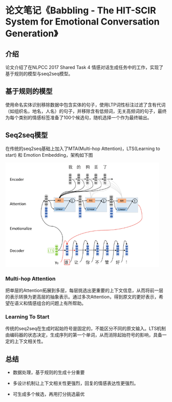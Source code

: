 # 论文笔记《Babbling - The HIT-SCIR System for Emotional Conversation Generation》

## 介绍

论文介绍了在NLPCC 2017 Shared Task 4 情感对话生成任务中的工作，实现了基于规则的模型与seq2seq模型。

## 基于规则的模型

使用命名实体识别移除数据中包含实体的句子，使用LTP词性标注过滤了含有代词（如组织名，地名，人名）的句子，并移除含有低频词，无关高频词的句子，最终为每个类别的情感标签准备了100个候选句，随机选择一个作为最终输出。

## Seq2seq模型

在传统的seq2seq基础上加入了MTA(Multi-hop Attention)，LTS(Learning to start) 和 Emotion Embedding，架构如下图

![NoteBabbing-1](.\image\NoteBabbing-1.png)

### Multi-hop Attention

把单层的Attention拓展到多层，每层挑选出更重要的上下文信息，从而将前一层的表示转换为更高层的抽象表示。通过多次Attention，得到原文的更好表示，希望在语义和情感组合的问题上有所帮助。

### Learning To Start

传统的seq2seq在生成时起始符号是固定的，不能区分不同的原文输入。LTS机制由编码器的状态决定，生成序列的第一个单词，从而消除起始符号的影响，具备一定的上下文相关性。

## 总结

- 数据处理，基于规则的生成十分重要
- 多设计机制让上下文相关性更强烈，回复的情感表达性更强烈。

- 可生成多个候选，再用打分挑选最优